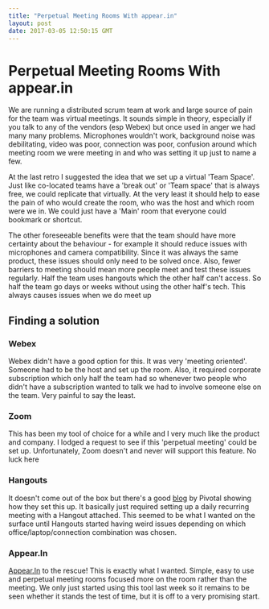 ```yaml
---
title: "Perpetual Meeting Rooms With appear.in"
layout: post
date: 2017-03-05 12:50:15 GMT
---
```


# Perpetual Meeting Rooms With appear.in
We are running a distributed scrum team at work and large source of pain for the team was virtual meetings. 
It sounds simple in theory, especially if you talk to any of the vendors (esp Webex) but once used in anger we had
 many many problems. Microphones wouldn't work, background noise was debilitating, video was poor, connection was poor,
 confusion around which meeting room we were meeting in and who was setting it up just to name a few. 
 
At the last retro I suggested the idea that we set up a virtual 'Team Space'. Just like co-located teams have a 'break out'
or 'Team space' that is always free, we could replicate that virtually. At the very least it should help 
to ease the pain of who would create the room, who was the host and which room were we in. We could just have a 
'Main' room that everyone could bookmark or shortcut. 

The other foreseeable benefits were that the team should have more certainty about the behaviour - for example it
should reduce issues with microphones and camera compatibility. Since it was always the same product, these issues
should only need to be solved once. Also, fewer barriers to meeting should mean more people meet and test these issues
regularly. Half the team uses hangouts which the other half can't access. So half the team go days or weeks without
using the other half's tech. This always causes issues when we do meet up

## Finding a solution

### Webex
Webex didn't have a good option for this. It was very 'meeting oriented'. Someone had to be the host and set up the room.
Also, it required corporate subscription which only half the team had so whenever two people who didn't have a subscription
wanted to talk we had to involve someone else on the team. Very painful to say the least.

### Zoom
This has been my tool of choice for a while and I very much like the product and company. I lodged a request to see
if this 'perpetual meeting' could be set up. Unfortunately, Zoom doesn't and never will support this feature. No luck here

### Hangouts
It doesn't come out of the box but there's a good [blog](https://content.pivotal.io/blog/persistent-google-hangouts-for-distributed-teams)
by Pivotal showing how they set this up. It basically just required setting up a daily recurring meeting with a Hangout attached.
This seemed to be what I wanted on the surface until Hangouts started having weird issues depending on which office/laptop/connection
combination was chosen. 

### Appear.In
[Appear.In](https://appear.in/) to the rescue! This is exactly what I wanted. Simple, easy to use and perpetual meeting rooms
focused more on the room rather than the meeting. We only just started using this tool last week so it remains to be 
seen whether it stands the test of time, but it is off to a very promising start.
